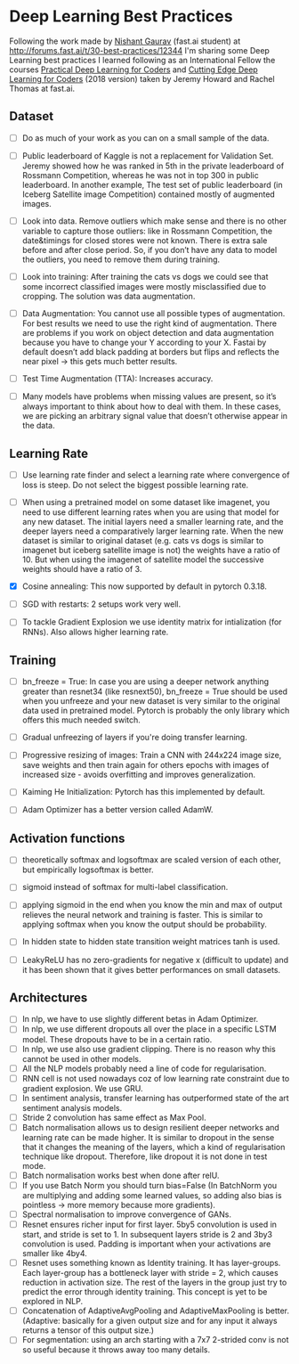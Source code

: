 # Deep Learning Best Practices

Following the work made by [Nishant Gaurav](https://www.facebook.com/nishantgrv) (fast.ai student) at http://forums.fast.ai/t/30-best-practices/12344 I'm sharing some Deep Learning best practices I learned following as an International Fellow the courses [Practical Deep Learning for Coders](http://course.fast.ai/) and [Cutting Edge Deep Learning for Coders](http://course.fast.ai/part2.html) (2018 version) taken by Jeremy Howard and Rachel Thomas at fast.ai.

## Dataset
- [ ] Do as much of your work as you can on a small sample of the data.
- [ ] Public leaderboard of Kaggle is not a replacement for Validation Set. Jeremy showed how he was ranked in 5th in the private leaderboard of Rossmann Competition, whereas he was not in top 300 in public leaderboard. In another example, The test set of public leaderboard (in Iceberg Satellite image Competition) contained mostly of augmented images. 
- [ ] Look into data. Remove outliers which make sense and there is no other variable to capture those outliers: like in Rossmann Competition, the date&timings for closed stores were not known. There is extra sale before and after close period. So, if you don’t have any data to model the outliers, you need to remove them during training. 
- [ ] Look into training: After training the cats vs dogs we could see that some incorrect classified images were mostly misclassified due to cropping. The solution was data augmentation.
- [ ] Data Augmentation: You cannot use all possible types of augmentation. For best results we need to use the right kind of augmentation. There are problems if you work on object detection and data augmentation because you have to change your Y according to your X. Fastai by default doesn’t add black padding at borders but flips and reflects the near pixel → this gets much better results.
- [ ] Test Time Augmentation (TTA): Increases accuracy.
- [ ] Many models have problems when missing values are present, so it’s always important to think about how to deal with them. In these cases, we are picking an arbitrary signal value that doesn’t otherwise appear in the data.


## Learning Rate
- [ ] Use learning rate finder and select a learning rate where convergence of loss is steep. Do not select the biggest possible learning rate. 
- [ ] When using a pretrained model on some dataset like imagenet, you need to use different learning rates when you are using that model for any new dataset. The initial layers need a smaller learning rate, and the deeper layers need a comparatively larger learning rate. When the new dataset is similar to original dataset (e.g. cats vs dogs is similar to imagenet but iceberg satellite image is not) the weights have a ratio of 10. But when using the imagenet of satellite model the successive weights should have a ratio of 3. 
- [x] Cosine annealing: This now supported by default in pytorch 0.3.18.
- [ ] SGD with restarts: 2 setups work very well. 
- [ ] To tackle Gradient Explosion we use identity matrix for intialization (for RNNs). Also allows higher learning rate.


## Training
- [ ] bn_freeze = True: In case you are using a deeper network anything greater than resnet34 (like resnext50), bn_freeze = True should be used when you unfreeze and your new dataset is very similar to the original data used in pretrained model. Pytorch is probably the only library which offers this much needed switch.
- [ ] Gradual unfreezing of layers if you're doing transfer learning.
- [ ] Progressive resizing of images: Train a CNN with 244x224 image size, save weights and then train again for others epochs with images of increased size - avoids overfitting and improves generalization.
- [ ] Kaiming He Initialization: Pytorch has this implemented by default. 
- [ ] Adam Optimizer has a better version called AdamW.


## Activation functions
- [ ] theoretically softmax and logsoftmax are scaled version of each other, but empirically logsoftmax is better.
- [ ] sigmoid instead of softmax for multi-label classification.
- [ ] applying sigmoid in the end when you know the min and max of output relieves the neural network and training is faster. This is similar to applying softmax when you know the output should be probability.
- [ ] In hidden state to hidden state transition weight matrices tanh is used.
- [ ] LeakyReLU has no zero-gradients for negative x (difficult to update) and it has been shown that it gives better performances on small datasets.


## Architectures
- [ ] In nlp, we have to use slightly different betas in Adam Optimizer.
- [ ] In nlp, we use different dropouts all over the place in a specific LSTM model. These dropouts have to be in a certain ratio. 
- [ ] In nlp, we use also use gradient clipping. There is no reason why this cannot be used in other models.
- [ ] All the NLP models probably need a line of code for regularisation.
- [ ] RNN cell is not used nowadays coz of low learning rate constraint due to gradient explosion. We use GRU.
- [ ] In sentiment analysis, transfer learning has outperformed state of the art sentiment analysis models.
- [ ] Stride 2 convolution has same effect as Max Pool.
- [ ] Batch normalisation allows us to design resilient deeper networks and learning rate can be made higher. It is similar to dropout in the sense that it changes the meaning of the layers, which a kind of regularisation technique like dropout. Therefore, like dropout it is not done in test mode. 
- [ ] Batch normalisation works best when done after relU.
- [ ] If you use Batch Norm you should turn bias=False (In BatchNorm you are multiplying and adding some learned values, so adding also bias is pointless → more memory because more gradients).
- [ ] Spectral normalisation to improve convergence of GANs.
- [ ] Resnet ensures richer input for first layer. 5by5 convolution is used in start, and stride is set to 1. In subsequent layers stride is 2 and 3by3 convolution is used. Padding is important when your activations are smaller like 4by4. 
- [ ] Resnet uses something known as Identity training. It has layer-groups. Each layer-group has a bottleneck layer with stride = 2, which causes reduction in activation size. The rest of the layers in the group just try to predict the error through identity training. This concept is yet to be explored in NLP. 
- [ ] Concatenation of AdaptiveAvgPooling and AdaptiveMaxPooling is better. (Adaptive: basically for a given output size and for any input it always returns a tensor of this output size.)
- [ ] For segmentation: using an arch starting with a 7x7 2-strided conv is not so useful because it throws away too many details.
